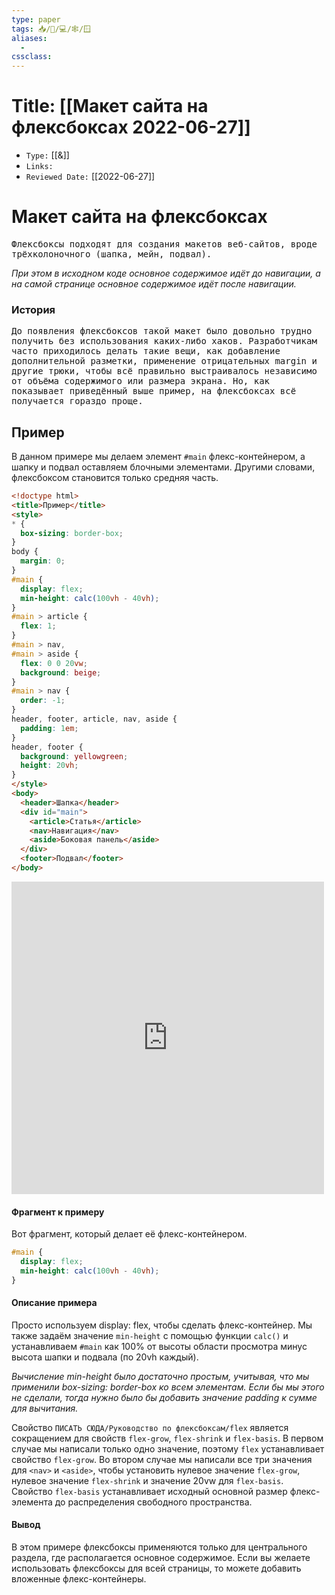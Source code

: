 ```yaml
---
type: paper
tags: 📥️/📜️/💻/🕸/🪟
aliases:
  - 
cssclass: 
---
```




# Title: **[[Макет сайта на флексбоксах 2022-06-27]]**
- `Type:` [[&]]
- `Links:`
- `Reviewed Date:` [[2022-06-27]]

# Макет сайта на флексбоксах
<tt> Флексбоксы  подходят для создания макетов веб-сайтов, вроде трёхколоночного (шапка, мейн, подвал).</tt>

*При этом в исходном коде основное содержимое идёт до навигации, а на самой странице основное содержимое идёт после навигации.*

### История

<tt> До появления флексбоксов такой макет было довольно трудно получить без использования каких-либо хаков. Разработчикам часто приходилось делать такие вещи, как добавление дополнительной разметки, применение отрицательных margin и другие трюки, чтобы всё правильно выстраивалось независимо от объёма содержимого или размера экрана. Но, как показывает приведённый выше пример, на флексбоксах всё получается гораздо проще.</tt>

## Пример 
  В данном примере мы делаем элемент `#main` флекс-контейнером, а шапку и подвал оставляем блочными элементами. Другими словами, флексбоксом становится только средняя часть.

```html
<!doctype html>
<title>Пример</title>
<style>
* {
  box-sizing: border-box; 
}
body {
  margin: 0;
}
#main {
  display: flex;
  min-height: calc(100vh - 40vh);
}
#main > article {
  flex: 1;
}
#main > nav, 
#main > aside {
  flex: 0 0 20vw;
  background: beige;
}
#main > nav {
  order: -1;
}
header, footer, article, nav, aside {
  padding: 1em;
}
header, footer {
  background: yellowgreen;
  height: 20vh;
}
</style>
<body>
  <header>Шапка</header>
  <div id="main">
    <article>Статья</article>
    <nav>Навигация</nav>
    <aside>Боковая панель</aside>
  </div>
  <footer>Подвал</footer>
</body>
```
<iframe src="http://localhost:50000/FLEXmarkup.html" style="background: white; border: none; width: 500px; height:	500px;"/></iframe>

#### Фрагмент к примеру

 Вот фрагмент, который делает её флекс-контейнером.

```css
#main {
  display: flex;
  min-height: calc(100vh - 40vh);
}
```

#### Описание примера 
 Просто используем display: flex, чтобы сделать флекс-контейнер. Мы также задаём значение `min-height` с помощью функции `calc()` и устанавливаем `#main` как 100% от высоты области просмотра минус высота шапки и подвала (по 20vh каждый).
 
*Вычисление min-height было достаточно простым, учитывая, что мы применили box-sizing: border-box ко всем элементам. Если бы мы этого не сделали, тогда нужно было бы добавить значение padding к сумме для вычитания.*

 Свойство `ПИСАТЬ СЮДА/Руководство по флексбоксам/flex` является сокращением для свойств `flex-grow`, `flex-shrink` и `flex-basis`. В первом случае мы написали только одно значение, поэтому `flex` устанавливает свойство `flex-grow`. Во втором случае мы написали все три значения для `<nav>` и `<aside>`, чтобы установить нулевое значение `flex-grow`, нулевое значение `flex-shrink` и значение 20vw для `flex-basis`. Свойство `flex-basis` устанавливает исходный основной размер флекс-элемента до распределения свободного пространства.
 
#### Вывод

 В этом примере флексбоксы применяются только для центрального раздела, где располагается основное содержимое. Если вы желаете использовать флексбоксы для всей страницы, то можете добавить вложенные флекс-контейнеры.

